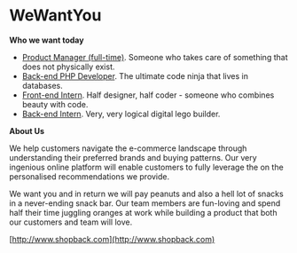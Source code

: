 WeWantYou
=========

**Who we want today**
* [Product Manager (full-time)](https://github.com/shopback/WeWantYou/blob/master/KingofProduct.md "We are hiring a Product Manager!"). Someone who takes care of something that does not physically exist.
* [Back-end PHP Developer](https://github.com/shopback/WeWantYou/blob/master/BackendPHPDeveloper.md "We are hiring a Back-end Developer!"). The ultimate code ninja that lives in databases.
* [Front-end Intern](https://github.com/shopback/WeWantYou/blob/master/FrontendIntern.md "We are hiring a Front-end Intern!"). Half designer, half coder - someone who combines beauty with code.
* [Back-end Intern](https://github.com/shopback/WeWantYou/blob/master/BackendIntern.md "We are hiring a Back-end Intern!"). Very, very logical digital lego builder.

**About Us**

We help customers navigate the e-commerce landscape through understanding their preferred brands and buying patterns. Our very ingenious online platform will enable customers to fully leverage the on the personalised recommendations we provide.

We want you and in return we will pay peanuts and also a hell lot of snacks in a never-ending snack bar. Our team members are fun-loving and spend half their time juggling oranges at work while building a product that both our customers and team will love.

[http://www.shopback.com](http://www.shopback.com)
